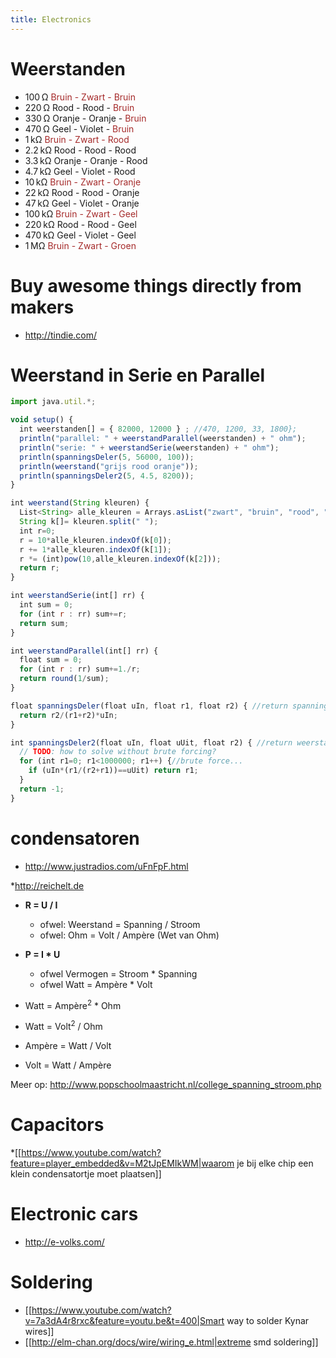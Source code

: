 ```yaml
---
title: Electronics
---
```


# Weerstanden
* 100 Ω <span style="color:brown">Bruin</a> - Zwart - <span style="color:brown">Bruin</a>
* 220 Ω Rood - Rood - <span style="color:brown">Bruin</a>
* 330 Ω Oranje - Oranje - <span style="color:brown">Bruin</a>
* 470 Ω Geel - Violet - <span style="color:brown">Bruin</a>
* 1 kΩ  <span style="color:brown">Bruin</a> - Zwart - Rood
* 2.2 kΩ  Rood - Rood - Rood
* 3.3 kΩ  Oranje - Oranje - Rood
* 4.7 kΩ  Geel - Violet - Rood
* 10 kΩ <span style="color:brown">Bruin</a> - Zwart - Oranje
* 22 kΩ Rood - Rood - Oranje
* 47 kΩ Geel - Violet - Oranje
* 100 kΩ  <span style="color:brown">Bruin</a> - Zwart - Geel
* 220 kΩ  Rood - Rood - Geel
* 470 kΩ  Geel - Violet - Geel
* 1 MΩ  <span style="color:brown">Bruin</a> - Zwart - Groen

  
# Buy awesome things directly from makers
* http://tindie.com/

# Weerstand in Serie en Parallel
```js
import java.util.*;

void setup() {
  int weerstanden[] = { 82000, 12000 } ; //470, 1200, 33, 1800};
  println("parallel: " + weerstandParallel(weerstanden) + " ohm");
  println("serie: " + weerstandSerie(weerstanden) + " ohm");
  println(spanningsDeler(5, 56000, 100));
  println(weerstand("grijs rood oranje"));
  println(spanningsDeler2(5, 4.5, 8200));
}

int weerstand(String kleuren) {
  List<String> alle_kleuren = Arrays.asList("zwart", "bruin", "rood", "oranje", "geel", "groen", "blauw", "paars", "grijs", "wit");
  String k[]= kleuren.split(" ");
  int r=0;
  r = 10*alle_kleuren.indexOf(k[0]);
  r += 1*alle_kleuren.indexOf(k[1]);
  r *= (int)pow(10,alle_kleuren.indexOf(k[2]));
  return r;
}

int weerstandSerie(int[] rr) {
  int sum = 0;
  for (int r : rr) sum+=r;
  return sum;
}

int weerstandParallel(int[] rr) {
  float sum = 0;
  for (int r : rr) sum+=1./r;
  return round(1/sum);
}

float spanningsDeler(float uIn, float r1, float r2) { //return spanning over R2
  return r2/(r1+r2)*uIn;
}

int spanningsDeler2(float uIn, float uUit, float r2) { //return weerstand van R1
  // TODO: how to solve without brute forcing?
  for (int r1=0; r1<1000000; r1++) {//brute force...
    if (uIn*(r1/(r2+r1))==uUit) return r1;
  }
  return -1;
}
```

# condensatoren
* http://www.justradios.com/uFnFpF.html

*http://reichelt.de
* **R = U / I**
  * ofwel: Weerstand = Spanning / Stroom 
  * ofwel: Ohm = Volt / Ampère (Wet van Ohm)

* **P = I * U**
  * ofwel Vermogen = Stroom * Spanning 
  * ofwel Watt = Ampère * Volt

* Watt = Ampère<sup>2</sup> * Ohm
* Watt = Volt<sup>2</sup> / Ohm
* Ampère = Watt / Volt
* Volt = Watt / Ampère

Meer op: http://www.popschoolmaastricht.nl/college_spanning_stroom.php

# Capacitors
*[[https://www.youtube.com/watch?feature=player_embedded&v=M2tJpEMIkWM|waarom je bij elke chip een klein condensatortje moet plaatsen]]

# Electronic cars
* http://e-volks.com/

# Soldering
* [[https://www.youtube.com/watch?v=7a3dA4r8rxc&feature=youtu.be&t=400|Smart way to solder Kynar wires]]
* [[http://elm-chan.org/docs/wire/wiring_e.html|extreme smd soldering]]

